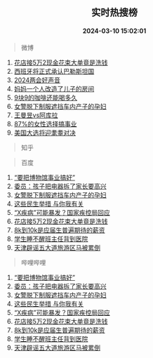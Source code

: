 <div align="center"><h2>实时热搜榜</h2><h4>2024-03-10 15:02:01</h4></div>

> 微博  

1. [花店接5万2现金花束大单竟是洗钱](https://s.weibo.com/weibo?q=%23%E8%8A%B1%E5%BA%97%E6%8E%A55%E4%B8%872%E7%8E%B0%E9%87%91%E8%8A%B1%E6%9D%9F%E5%A4%A7%E5%8D%95%E7%AB%9F%E6%98%AF%E6%B4%97%E9%92%B1%23&t=31&band_rank=1&Refer=top)<br />
2. [西班牙将正式承认巴勒斯坦国](https://s.weibo.com/weibo?q=%23%E8%A5%BF%E7%8F%AD%E7%89%99%E5%B0%86%E6%AD%A3%E5%BC%8F%E6%89%BF%E8%AE%A4%E5%B7%B4%E5%8B%92%E6%96%AF%E5%9D%A6%E5%9B%BD%23&t=31&band_rank=2&Refer=top)<br />
3. [2024两会好声音](https://s.weibo.com/weibo?q=%232024%E4%B8%A4%E4%BC%9A%E5%A5%BD%E5%A3%B0%E9%9F%B3%23&t=31&band_rank=3&Refer=top)<br />
4. [妈妈一个人改造了儿子的房间](https://s.weibo.com/weibo?q=%E5%A6%88%E5%A6%88%E4%B8%80%E4%B8%AA%E4%BA%BA%E6%94%B9%E9%80%A0%E4%BA%86%E5%84%BF%E5%AD%90%E7%9A%84%E6%88%BF%E9%97%B4&t=31&band_rank=4&Refer=top)<br />
5. [9块9的咖啡还能喝多久](https://s.weibo.com/weibo?q=%239%E5%9D%979%E7%9A%84%E5%92%96%E5%95%A1%E8%BF%98%E8%83%BD%E5%96%9D%E5%A4%9A%E4%B9%85%23&t=31&band_rank=5&Refer=top)<br />
6. [女警脱下制服遮挡车内产子的孕妇](https://s.weibo.com/weibo?q=%23%E5%A5%B3%E8%AD%A6%E8%84%B1%E4%B8%8B%E5%88%B6%E6%9C%8D%E9%81%AE%E6%8C%A1%E8%BD%A6%E5%86%85%E4%BA%A7%E5%AD%90%E7%9A%84%E5%AD%95%E5%A6%87%23&t=31&band_rank=6&Refer=top)<br />
7. [王曼昱vs阿库拉](https://s.weibo.com/weibo?q=%23%E7%8E%8B%E6%9B%BC%E6%98%B1vs%E9%98%BF%E5%BA%93%E6%8B%89%23&t=31&band_rank=7&Refer=top)<br />
8. [87%的女性选择搞事业](https://s.weibo.com/weibo?q=%2387%25%E7%9A%84%E5%A5%B3%E6%80%A7%E9%80%89%E6%8B%A9%E6%90%9E%E4%BA%8B%E4%B8%9A%23&t=31&band_rank=8&Refer=top)<br />
9. [美国大选将迎耄耋对决](https://s.weibo.com/weibo?q=%23%E7%BE%8E%E5%9B%BD%E5%A4%A7%E9%80%89%E5%B0%86%E8%BF%8E%E8%80%84%E8%80%8B%E5%AF%B9%E5%86%B3%23&t=31&band_rank=9&Refer=top)<br />

> 知乎  


> 百度  

1. [“要把博物馆事业搞好”](https://www.baidu.com/s?wd=%E2%80%9C%E8%A6%81%E6%8A%8A%E5%8D%9A%E7%89%A9%E9%A6%86%E4%BA%8B%E4%B8%9A%E6%90%9E%E5%A5%BD%E2%80%9D&sa=fyb_news&rsv_dl=fyb_news)<br />
2. [委员：孩子把电器拆了家长要高兴](https://www.baidu.com/s?wd=%E5%A7%94%E5%91%98%EF%BC%9A%E5%AD%A9%E5%AD%90%E6%8A%8A%E7%94%B5%E5%99%A8%E6%8B%86%E4%BA%86%E5%AE%B6%E9%95%BF%E8%A6%81%E9%AB%98%E5%85%B4&sa=fyb_news&rsv_dl=fyb_news)<br />
3. [女警脱下制服遮挡车内产子的孕妇](https://www.baidu.com/s?wd=%E5%A5%B3%E8%AD%A6%E8%84%B1%E4%B8%8B%E5%88%B6%E6%9C%8D%E9%81%AE%E6%8C%A1%E8%BD%A6%E5%86%85%E4%BA%A7%E5%AD%90%E7%9A%84%E5%AD%95%E5%A6%87&sa=fyb_news&rsv_dl=fyb_news)<br />
4. [这些民生举措 与你我有关](https://www.baidu.com/s?wd=%E8%BF%99%E4%BA%9B%E6%B0%91%E7%94%9F%E4%B8%BE%E6%8E%AA+%E4%B8%8E%E4%BD%A0%E6%88%91%E6%9C%89%E5%85%B3&sa=fyb_news&rsv_dl=fyb_news)<br />
5. [“X疾病”可能暴发？国家疾控局回应](https://www.baidu.com/s?wd=%E2%80%9CX%E7%96%BE%E7%97%85%E2%80%9D%E5%8F%AF%E8%83%BD%E6%9A%B4%E5%8F%91%EF%BC%9F%E5%9B%BD%E5%AE%B6%E7%96%BE%E6%8E%A7%E5%B1%80%E5%9B%9E%E5%BA%94&sa=fyb_news&rsv_dl=fyb_news)<br />
6. [花店接5万2现金花束大单竟是洗钱](https://www.baidu.com/s?wd=%E8%8A%B1%E5%BA%97%E6%8E%A55%E4%B8%872%E7%8E%B0%E9%87%91%E8%8A%B1%E6%9D%9F%E5%A4%A7%E5%8D%95%E7%AB%9F%E6%98%AF%E6%B4%97%E9%92%B1&sa=fyb_news&rsv_dl=fyb_news)<br />
7. [8k到10k是应届生普遍期待的薪资](https://www.baidu.com/s?wd=8k%E5%88%B010k%E6%98%AF%E5%BA%94%E5%B1%8A%E7%94%9F%E6%99%AE%E9%81%8D%E6%9C%9F%E5%BE%85%E7%9A%84%E8%96%AA%E8%B5%84&sa=fyb_news&rsv_dl=fyb_news)<br />
8. [学生睡不醒班主任背到医院](https://www.baidu.com/s?wd=%E5%AD%A6%E7%94%9F%E7%9D%A1%E4%B8%8D%E9%86%92%E7%8F%AD%E4%B8%BB%E4%BB%BB%E8%83%8C%E5%88%B0%E5%8C%BB%E9%99%A2&sa=fyb_news&rsv_dl=fyb_news)<br />
9. [天津辟谣五大道旅游区马被累倒](https://www.baidu.com/s?wd=%E5%A4%A9%E6%B4%A5%E8%BE%9F%E8%B0%A3%E4%BA%94%E5%A4%A7%E9%81%93%E6%97%85%E6%B8%B8%E5%8C%BA%E9%A9%AC%E8%A2%AB%E7%B4%AF%E5%80%92&sa=fyb_news&rsv_dl=fyb_news)<br />

> 哔哩哔哩  

1. [“要把博物馆事业搞好”](https://www.baidu.com/s?wd=%E2%80%9C%E8%A6%81%E6%8A%8A%E5%8D%9A%E7%89%A9%E9%A6%86%E4%BA%8B%E4%B8%9A%E6%90%9E%E5%A5%BD%E2%80%9D&sa=fyb_news&rsv_dl=fyb_news)<br />
2. [委员：孩子把电器拆了家长要高兴](https://www.baidu.com/s?wd=%E5%A7%94%E5%91%98%EF%BC%9A%E5%AD%A9%E5%AD%90%E6%8A%8A%E7%94%B5%E5%99%A8%E6%8B%86%E4%BA%86%E5%AE%B6%E9%95%BF%E8%A6%81%E9%AB%98%E5%85%B4&sa=fyb_news&rsv_dl=fyb_news)<br />
3. [女警脱下制服遮挡车内产子的孕妇](https://www.baidu.com/s?wd=%E5%A5%B3%E8%AD%A6%E8%84%B1%E4%B8%8B%E5%88%B6%E6%9C%8D%E9%81%AE%E6%8C%A1%E8%BD%A6%E5%86%85%E4%BA%A7%E5%AD%90%E7%9A%84%E5%AD%95%E5%A6%87&sa=fyb_news&rsv_dl=fyb_news)<br />
4. [这些民生举措 与你我有关](https://www.baidu.com/s?wd=%E8%BF%99%E4%BA%9B%E6%B0%91%E7%94%9F%E4%B8%BE%E6%8E%AA+%E4%B8%8E%E4%BD%A0%E6%88%91%E6%9C%89%E5%85%B3&sa=fyb_news&rsv_dl=fyb_news)<br />
5. [“X疾病”可能暴发？国家疾控局回应](https://www.baidu.com/s?wd=%E2%80%9CX%E7%96%BE%E7%97%85%E2%80%9D%E5%8F%AF%E8%83%BD%E6%9A%B4%E5%8F%91%EF%BC%9F%E5%9B%BD%E5%AE%B6%E7%96%BE%E6%8E%A7%E5%B1%80%E5%9B%9E%E5%BA%94&sa=fyb_news&rsv_dl=fyb_news)<br />
6. [花店接5万2现金花束大单竟是洗钱](https://www.baidu.com/s?wd=%E8%8A%B1%E5%BA%97%E6%8E%A55%E4%B8%872%E7%8E%B0%E9%87%91%E8%8A%B1%E6%9D%9F%E5%A4%A7%E5%8D%95%E7%AB%9F%E6%98%AF%E6%B4%97%E9%92%B1&sa=fyb_news&rsv_dl=fyb_news)<br />
7. [8k到10k是应届生普遍期待的薪资](https://www.baidu.com/s?wd=8k%E5%88%B010k%E6%98%AF%E5%BA%94%E5%B1%8A%E7%94%9F%E6%99%AE%E9%81%8D%E6%9C%9F%E5%BE%85%E7%9A%84%E8%96%AA%E8%B5%84&sa=fyb_news&rsv_dl=fyb_news)<br />
8. [学生睡不醒班主任背到医院](https://www.baidu.com/s?wd=%E5%AD%A6%E7%94%9F%E7%9D%A1%E4%B8%8D%E9%86%92%E7%8F%AD%E4%B8%BB%E4%BB%BB%E8%83%8C%E5%88%B0%E5%8C%BB%E9%99%A2&sa=fyb_news&rsv_dl=fyb_news)<br />
9. [天津辟谣五大道旅游区马被累倒](https://www.baidu.com/s?wd=%E5%A4%A9%E6%B4%A5%E8%BE%9F%E8%B0%A3%E4%BA%94%E5%A4%A7%E9%81%93%E6%97%85%E6%B8%B8%E5%8C%BA%E9%A9%AC%E8%A2%AB%E7%B4%AF%E5%80%92&sa=fyb_news&rsv_dl=fyb_news)<br />
